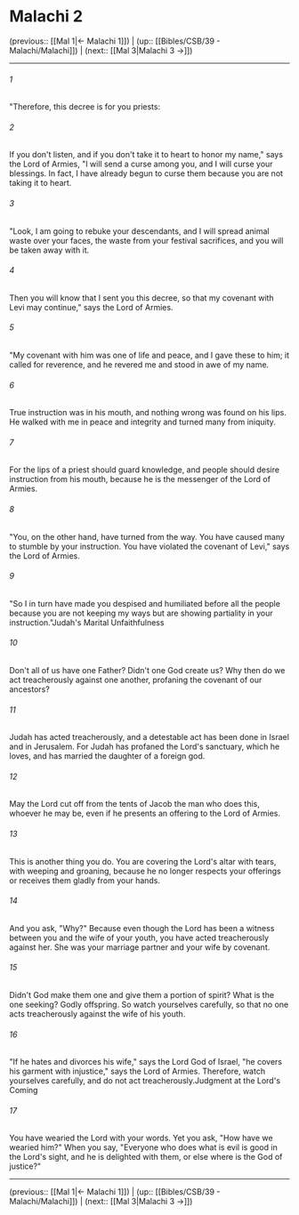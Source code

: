 # Malachi 2

(previous:: [[Mal 1|← Malachi 1]]) | (up:: [[Bibles/CSB/39 - Malachi/Malachi]]) | (next:: [[Mal 3|Malachi 3 →]])

***


###### 1 
"Therefore, this decree is for you priests: 

###### 2 
If you don't listen, and if you don't take it to heart to honor my name," says the Lord of Armies, "I will send a curse among you, and I will curse your blessings. In fact, I have already begun to curse them because you are not taking it to heart. 

###### 3 
"Look, I am going to rebuke your descendants, and I will spread animal waste over your faces, the waste from your festival sacrifices, and you will be taken away with it. 

###### 4 
Then you will know that I sent you this decree, so that my covenant with Levi may continue," says the Lord of Armies. 

###### 5 
"My covenant with him was one of life and peace, and I gave these to him; it called for reverence, and he revered me and stood in awe of my name. 

###### 6 
True instruction was in his mouth, and nothing wrong was found on his lips. He walked with me in peace and integrity and turned many from iniquity. 

###### 7 
For the lips of a priest should guard knowledge, and people should desire instruction from his mouth, because he is the messenger of the Lord of Armies. 

###### 8 
"You, on the other hand, have turned from the way. You have caused many to stumble by your instruction. You have violated the covenant of Levi," says the Lord of Armies. 

###### 9 
"So I in turn have made you despised and humiliated before all the people because you are not keeping my ways but are showing partiality in your instruction."Judah's Marital Unfaithfulness 

###### 10 
Don't all of us have one Father? Didn't one God create us? Why then do we act treacherously against one another, profaning the covenant of our ancestors? 

###### 11 
Judah has acted treacherously, and a detestable act has been done in Israel and in Jerusalem. For Judah has profaned the Lord's sanctuary, which he loves, and has married the daughter of a foreign god. 

###### 12 
May the Lord cut off from the tents of Jacob the man who does this, whoever he may be, even if he presents an offering to the Lord of Armies. 

###### 13 
This is another thing you do. You are covering the Lord's altar with tears, with weeping and groaning, because he no longer respects your offerings or receives them gladly from your hands. 

###### 14 
And you ask, "Why?" Because even though the Lord has been a witness between you and the wife of your youth, you have acted treacherously against her. She was your marriage partner and your wife by covenant. 

###### 15 
Didn't God make them one and give them a portion of spirit? What is the one seeking? Godly offspring. So watch yourselves carefully, so that no one acts treacherously against the wife of his youth. 

###### 16 
"If he hates and divorces his wife," says the Lord God of Israel, "he covers his garment with injustice," says the Lord of Armies. Therefore, watch yourselves carefully, and do not act treacherously.Judgment at the Lord's Coming 

###### 17 
You have wearied the Lord with your words. Yet you ask, "How have we wearied him?" When you say, "Everyone who does what is evil is good in the Lord's sight, and he is delighted with them, or else where is the God of justice?"

***

(previous:: [[Mal 1|← Malachi 1]]) | (up:: [[Bibles/CSB/39 - Malachi/Malachi]]) | (next:: [[Mal 3|Malachi 3 →]])

